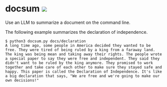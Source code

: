 # docsum ![](https://github.com/angzla/docsum/workflows/tests/badge.svg)

Use an LLM to summarize a document on the command line.

The following example summarizes the declaration of independence.
```
$ python3 docsum.py docs/declaration
A long time ago, some people in America decided they wanted to be free. They were tired of being ruled by a king from a faraway land. The king was being mean and taking away their rights. The people wrote a special paper to say they were free and independent. They said they didn't want to be ruled by the king anymore. They promised to work together and take care of each other to make sure they stayed safe and happy. This paper is called the Declaration of Independence. It's like a big declaration that says, "We are free and we're going to make our own decisions!"
```